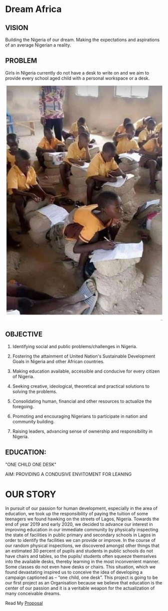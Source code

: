 # Dream Africa

## VISION 
Building the Nigeria of our dream. Making the expectations and aspirations of an average Nigerian a reality. 

## PROBLEM
Girls in NIgeria currently do not have a desk to write on and we aim to provide every school aged child with a personal workspace or a desk.

![no desk nigeria](https://github.com/JoshuaAbe/joshuaabe.github.io/blob/main/images/IMG-0380.JPG)

## OBJECTIVE

1. Identifying social and public problems/challenges in Nigeria.

2. Fostering the attainment of United Nation's Sustainable Development Goals in Nigeria and other African countries.

3. Making education available, accessible and conducive for every citizen of Nigeria. 

4. Seeking creative, ideological, theoretical and practical solutions to solving the problems. 

5. Consolidating human, financial and other resources to actualize the foregoing. 

6. Promoting and encouraging Nigerians to participate in nation and community building.

7. Raising leaders, advancing sense of ownership and responsibility in Nigeria. 

## EDUCATION: 

"ONE CHILD ONE DESK"

AIM: PROVIDING A CONDUSIVE ENVITOMENT FOR LEANING 

# OUR STORY 

In pursuit of our passion for human development, especially in the area of education, we
took up the responsibility of paying the tuition of some teenagers we found hawking on the 
streets of Lagos, Nigeria. Towards the end of year 2019 and early 2020, we decided to 
advance our interest in improving education in our immediate community by physically 
inspecting the state of facilities in public primary and secondary schools in Lagos in order 
to identify the facilities we can provide or improve. In the course of our random physical
inspections, we discovered amongst other things that an estimated 30 percent of pupils and 
students in public schools do not have chairs and tables, so the pupils/ students often 
squeeze themselves into the available desks, thereby learning in the most inconvenient
manner. Some classes do not even have desks or chairs. This situation, which we found devastating inspired us to conceive the idea of 
developing a campaign captioned as – “one child, one desk”. This project is going to be our first project as an Organisation because we believe that education is the center of our passion and it is a veritable weapon for the actualization of many conceivable dreams.  

Read My [Proposal](https://github.com/JoshuaAbe/joshuaabe.github.io/tree/main)
